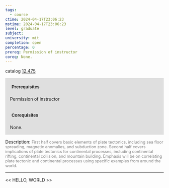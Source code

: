 ```yaml
---
tags:
  - course
ctime: 2024-04-17T23:06:23
mstime: 2024-04-17T23:06:23
level: graduate
subject: 
university: mit
completion: open
percentage: 0
prereq: Permission of instructor
coreq: None.
---
```


catalog [12.475](http://student.mit.edu/catalog/m12b.html#12.475)

<span style="display: block; padding: 15px; background-color: rgb(100, 100, 100, 0.2);"><font id="m_prereq799_0" style="display: block; font-family: Arial, sans-serif; font-weight: bold; padding: 5px">Prerequisites</font><br><span id="prereq799_0">Permission of instructor</span></span>
<span style="display: block; padding: 15px; background-color: rgb(100, 100, 100, 0.2);"><font id="m_coreq799_0" style="display: block; font-family: Arial, sans-serif; font-weight: bold; padding: 5px">Corequisites</font><br><span id="coreq799_0">None.</span></span>

<font style="">Description:</font>
<font style="color: grey; font-size: 0.8rem;">First half covers basic elements of plate tectonics, including sea floor spreading, magnetic anomalies, and subduction zone. Second half covers implications of plate tectonics for continental processes, including continental rifting, continental collision, and mountain building. Emphasis will be on correlating plate tectonic and continental processes using specific examples from around the world.</font>



---

<< HELLO, WORLD >>
